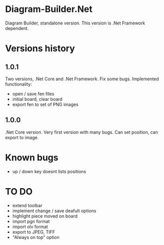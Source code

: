 # Diagram-Builder.Net
Diagram Builder, standalone version. This version is .Net Framework dependent.

# Versions history
## 1.0.1
Two versions, .Net Core and .Net Framework. Fix some bugs. Implemented functionality:
 - open / save fen files
 - initial board, clear board
 - export fen to set of PNG images

## 1.0.0
.Net Core version. Very first version with many bugs. Can set position, can export to image.

# Known bugs
 - up / down key doesnt lists positions
 
# TO DO
 - extend toolbar
 - implement change / save deafult options
 - highlight piece moved on board
 - import pgn format
 - import olv format
 - export to JPEG, TIFF
 - "Always on top" option
